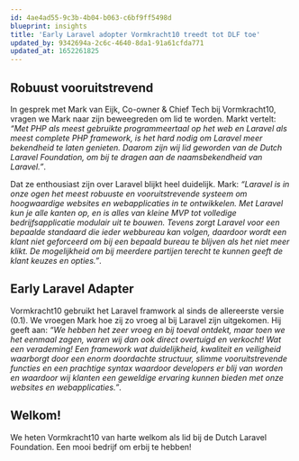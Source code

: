 ```yaml
---
id: 4ae4ad55-9c3b-4b04-b063-c6bf9ff5498d
blueprint: insights
title: 'Early Laravel adopter Vormkracht10 treedt tot DLF toe'
updated_by: 9342694a-2c6c-4640-8da1-91a61cfda771
updated_at: 1652261825
---
```

## Robuust vooruitstrevend
In gesprek met Mark van Eijk, Co-owner & Chief Tech bij Vormkracht10, vragen we Mark naar zijn beweegreden om lid te worden. Markt vertelt: _“Met PHP als meest gebruikte programmeertaal op het web en Laravel als meest complete PHP framework, is het hard nodig om Laravel meer bekendheid te laten genieten. Daarom zijn wij lid geworden van de Dutch Laravel Foundation, om bij te dragen aan de naamsbekendheid van Laravel.”_.

Dat ze enthousiast zijn over Laravel blijkt heel duidelijk. Mark: _“Laravel is in onze ogen het meest robuuste en vooruitstrevende systeem om hoogwaardige websites en webapplicaties in te ontwikkelen. Met Laravel kun je alle kanten op, en is alles van kleine MVP tot volledige bedrijfsapplicatie modulair uit te bouwen. Tevens zorgt Laravel voor een bepaalde standaard die ieder webbureau kan volgen, daardoor wordt een klant niet geforceerd om bij een bepaald bureau te blijven als het niet meer klikt. De mogelijkheid om bij meerdere partijen terecht te kunnen geeft de klant keuzes en opties.”_.

## Early Laravel Adapter
Vormkracht10 gebruikt het Laravel framwork al sinds de allereerste versie (0.1). We vroegen Mark hoe zij zo vroeg al bij Laravel zijn uitgekomen. Hij geeft aan: _“We hebben het zeer vroeg en bij toeval ontdekt, maar toen we het eenmaal zagen, waren wij dan ook direct overtuigd en verkocht! Wat een verademing! Een framework wat duidelijkheid, kwaliteit en veiligheid waarborgt door een enorm doordachte structuur, slimme vooruitstrevende functies en een prachtige syntax waardoor developers er blij van worden en waardoor wij klanten een geweldige ervaring kunnen bieden met onze websites en webapplicaties.”_.

## Welkom!
We heten Vormkracht10 van harte welkom als lid bij de Dutch Laravel Foundation. Een mooi bedrijf om erbij te hebben!